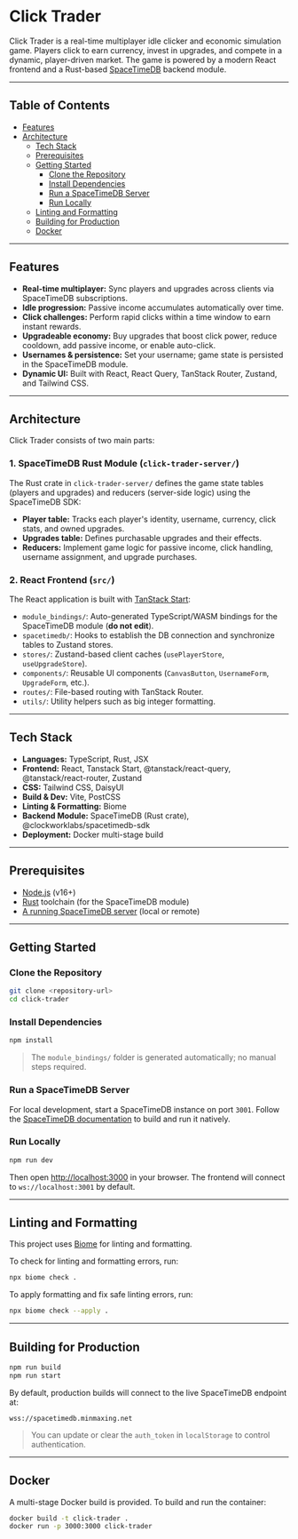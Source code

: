 # Click Trader

Click Trader is a real-time multiplayer idle clicker and economic simulation game. Players click to earn currency, invest in upgrades, and compete in a dynamic, player-driven market. The game is powered by a modern React frontend and a Rust-based [SpaceTimeDB](https://spacetimedb.com/) backend module.

---

## Table of Contents

- [Features](#features)
- [Architecture](#architecture)
  - [Tech Stack](#tech-stack)
  - [Prerequisites](#prerequisites)
  - [Getting Started](#getting-started)
    - [Clone the Repository](#clone-the-repository)
    - [Install Dependencies](#install-dependencies)
    - [Run a SpaceTimeDB Server](#run-a-spacetimedb-server)
    - [Run Locally](#run-locally)
  - [Linting and Formatting](#linting-and-formatting)
  - [Building for Production](#building-for-production)
  - [Docker](#docker)

---

## Features

- **Real-time multiplayer:** Sync players and upgrades across clients via SpaceTimeDB subscriptions.
- **Idle progression:** Passive income accumulates automatically over time.
- **Click challenges:** Perform rapid clicks within a time window to earn instant rewards.
- **Upgradeable economy:** Buy upgrades that boost click power, reduce cooldown, add passive income, or enable auto-click.
- **Usernames & persistence:** Set your username; game state is persisted in the SpaceTimeDB module.
- **Dynamic UI:** Built with React, React Query, TanStack Router, Zustand, and Tailwind CSS.

---

## Architecture

Click Trader consists of two main parts:

### 1. SpaceTimeDB Rust Module (`click-trader-server/`)

The Rust crate in `click-trader-server/` defines the game state tables (players and upgrades) and reducers (server-side logic) using the SpaceTimeDB SDK:

- **Player table:** Tracks each player's identity, username, currency, click stats, and owned upgrades.
- **Upgrades table:** Defines purchasable upgrades and their effects.
- **Reducers:** Implement game logic for passive income, click handling, username assignment, and upgrade purchases.

### 2. React Frontend (`src/`)

The React application is built with [TanStack Start](https://tanstack.com/start/latest):

- `module_bindings/`: Auto-generated TypeScript/WASM bindings for the SpaceTimeDB module (**do not edit**).
- `spacetimedb/`: Hooks to establish the DB connection and synchronize tables to Zustand stores.
- `stores/`: Zustand-based client caches (`usePlayerStore`, `useUpgradeStore`).
- `components/`: Reusable UI components (`CanvasButton`, `UsernameForm`, `UpgradeForm`, etc.).
- `routes/`: File-based routing with TanStack Router.
- `utils/`: Utility helpers such as big integer formatting.

---

## Tech Stack

- **Languages:** TypeScript, Rust, JSX
- **Frontend:** React, Tanstack Start, @tanstack/react-query, @tanstack/react-router, Zustand
- **CSS:** Tailwind CSS, DaisyUI
- **Build & Dev:** Vite, PostCSS
- **Linting & Formatting:** Biome
- **Backend Module:** SpaceTimeDB (Rust crate), @clockworklabs/spacetimedb-sdk
- **Deployment:** Docker multi-stage build

---

## Prerequisites

- [Node.js](https://nodejs.org/) (v16+)
- [Rust](https://rust-lang.org/) toolchain (for the SpaceTimeDB module)
- [A running SpaceTimeDB server](https://spacetimedb.com/docs/getting-started/installation) (local or remote)

---

## Getting Started

### Clone the Repository

```bash
git clone <repository-url>
cd click-trader
```

### Install Dependencies

```bash
npm install
```

> The `module_bindings/` folder is generated automatically; no manual steps required.

### Run a SpaceTimeDB Server

For local development, start a SpaceTimeDB instance on port `3001`. Follow the [SpaceTimeDB documentation](https://spacetimedb.com/docs/getting-started/installation) to build and run it natively.

### Run Locally

```bash
npm run dev
```

Then open [http://localhost:3000](http://localhost:3000) in your browser. The frontend will connect to `ws://localhost:3001` by default.

---

## Linting and Formatting

This project uses [Biome](https://biomejs.dev/) for linting and formatting.

To check for linting and formatting errors, run:

```bash
npx biome check .
```

To apply formatting and fix safe linting errors, run:

```bash
npx biome check --apply .
```

---

## Building for Production

```bash
npm run build
npm run start
```

By default, production builds will connect to the live SpaceTimeDB endpoint at:

```
wss://spacetimedb.minmaxing.net
```

> You can update or clear the `auth_token` in `localStorage` to control authentication.

---

## Docker

A multi-stage Docker build is provided. To build and run the container:

```bash
docker build -t click-trader .
docker run -p 3000:3000 click-trader
```